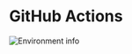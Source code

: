 # GitHub Actions

![Environment info](https://github.com/catthehacker/GitHubActions/workflows/Environment%20info/badge.svg)
